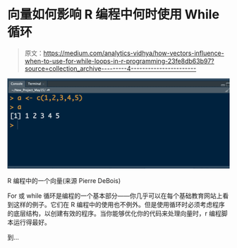 # 向量如何影响 R 编程中何时使用 While 循环

> 原文：<https://medium.com/analytics-vidhya/how-vectors-influence-when-to-use-for-while-loops-in-r-programming-23fe8db63b97?source=collection_archive---------4----------------------->

![](img/4457a0d3b4adc210877cb6cca782b7bd.png)

R 编程中的一个向量(来源 Pierre DeBois)

For 或 while 循环是编程的一个基本部分——你几乎可以在每个基础教育网站上看到这样的例子。它们在 R 编程中的使用也不例外。但是使用循环时必须考虑程序的底层结构，以创建有效的程序。当你能够优化你的代码来处理向量时，r 编程脚本运行得最好。

到…